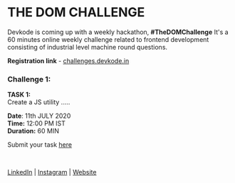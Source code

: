 # THE DOM CHALLENGE

Devkode is coming up with a weekly hackathon, **#TheDOMChallenge** It's a 60 minutes online weekly challenge related to frontend development consisting of 
industrial level machine round questions.

**Registration link** - [challenges.devkode.in](http://challenges.devkode.in/)

### Challenge 1:

**TASK 1:** <br />
Create a JS utility .....

**Date**: 11th JULY 2020 <br/>
**Time:** 12:00 PM IST <br/>
**Duration:** 60 MIN <br/>

[](https://github.com/SunnyPuri/presentations/blob/master/code-snippets/js-arrow-function.md)

Submit your task [here](https://github.com/SunnyPuri/presentations/blob/master/code-snippets/js-arrow-function.md)








<br />

[LinkedIn](http://linkedin.com/in/sunnypuri) | [Instagram](https://www.instagram.com/devkode.in/) | [Website](http://learn.devkode.in/)
